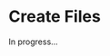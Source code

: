 <meta url="https://github.com/johnlindquist/kit/discussions/796">
<meta id="D_kwDOEu7MBc4AP9TS">
<meta title="Create Files">
<meta section="files">
<meta i="1">    
<meta path="docs/create-files">    

# Create Files  

In progress...